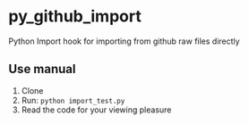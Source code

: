 # py_github_import
Python Import hook for importing from github raw files directly

## Use manual

1. Clone
1. Run: `python import_test.py`
1. Read the code for your viewing pleasure
